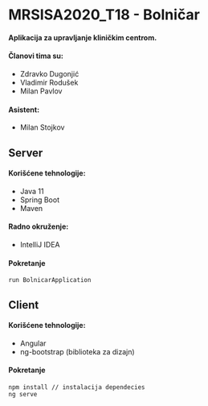 # MRSISA2020_T18 - Bolničar

#### Aplikacija za upravljanje kliničkim centrom.

#### Članovi tima su:
- Zdravko Dugonjić
- Vladimir Rodušek
- Milan Pavlov

#### Asistent: 
- Milan Stojkov

## Server
#### Korišćene tehnologije:

 - Java 11
 - Spring Boot
 - Maven

#### Radno okruženje:

 - IntelliJ IDEA

#### Pokretanje

    run BolnicarApplication

## Client
#### Korišćene tehnologije:

 - Angular
 - ng-bootstrap (biblioteka za dizajn)

#### Pokretanje

    npm install // instalacija dependecies
    ng serve
